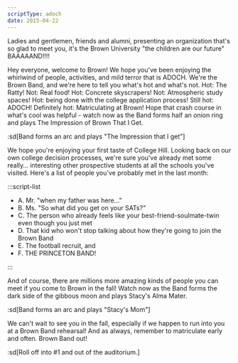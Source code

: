 ```yaml
---
scriptType: adoch
date: 2015-04-22
---
```


Ladies and gentlemen, friends and alumni, presenting an organization that's so glad to meet you, it's the Brown University "the children are our future" BAAAAAND!!!!

Hey everyone, welcome to Brown! We hope you've been enjoying the whirlwind of people, activities, and mild terror that is ADOCH. We're the Brown Band, and we're here to tell you what's hot and what's not. Hot: The Ratty! Not: Real food! Hot: Concrete skyscrapers! Not: Atmospheric study spaces! Hot: being done with the college application process! Still hot: ADOCH! Definitely hot: Matriculating at Brown! Hope that crash course in what's cool was helpful \- watch now as the Band forms half an onion ring and plays The Impression of Brown That I Get.

:sd[Band forms an arc and plays "The Impression that I get"]

We hope you're enjoying your first taste of College Hill. Looking back on our own college decision processes, we're sure you've already met some really… interesting other prospective students at all the schools you've visited. Here's a list of people you've probably met in the last month:

:::script-list

- A. Mr. "when my father was here..."
- B. Ms. "So what did you get on your SATs?"
- C. The person who already feels like your best-friend-soulmate-twin even though you just met
- D. That kid who won't stop talking about how they're going to join the Brown Band
- E. The football recruit, and
- F. THE PRINCETON BAND!

:::

And of course, there are millions more amazing kinds of people you can meet if you come to Brown in the fall! Watch now as the Band forms the dark side of the gibbous moon and plays Stacy's Alma Mater.

:sd[Band forms an arc and plays "Stacy's Mom"]

We can't wait to see you in the fall, especially if we happen to run into you at a Brown Band rehearsal! And as always, remember to matriculate early and often. Brown Band out!

:sd[Roll off into #1 and out of the auditorium.]
